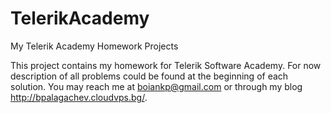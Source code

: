 TelerikAcademy
==============

My Telerik Academy Homework Projects

This project contains my homework for Telerik Software Academy.
For now description of all problems could be found at the beginning of each solution.
You may reach me at boiankp@gmail.com or through my blog http://bpalagachev.cloudvps.bg/.
